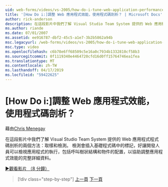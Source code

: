 ```yaml
---
uid: web-forms/videos/vs-2005/how-do-i-tune-web-application-performance-with-profiling
title: '[How Do i:]調整 Web 應用程式效能，使用程式碼剖析？ | Microsoft Docs'
author: rick-anderson
description: 在這段影片中我們了解 Visual Studio Team System 提供的 Web 應用程式程式碼剖析的兩個方法：取樣和檢測。 檢測 inje...
ms.author: riande
ms.date: 07/01/2007
ms.assetid: ee916787-dbf2-45c5-a1e7-3b2b5862a94b
msc.legacyurl: /web-forms/videos/vs-2005/how-do-i-tune-web-application-performance-with-profiling
msc.type: video
ms.openlocfilehash: c6b78e6ff68509c5e16a0c7934b1332810cf58b3
ms.sourcegitcommit: 0f1119340e4464720cfd16d0ff15764746ea1fea
ms.translationtype: MT
ms.contentlocale: zh-TW
ms.lasthandoff: 04/17/2019
ms.locfileid: "59422625"
---
```

# <a name="how-do-i-tune-web-application-performance-with-profiling"></a>[How Do i:]調整 Web 應用程式效能，使用程式碼剖析？

藉由[Chris Menegay](https://twitter.com/CMenegay)

在這段影片中我們了解 Visual Studio Team System 提供的 Web 應用程式程式碼剖析的兩個方法：取樣和檢測。 檢測會插入基礎程式碼中的標記，好讓開發人員可以檢視應用程式的執行，包括呼叫樹狀結構和物件的配置，以協助調整應用程式效能的完整詳細資料。

[&#9654;觀看影片 （8 分鐘）](https://channel9.msdn.com/Blogs/ASP-NET-Site-Videos/how-do-i-tune-web-application-performance-with-profiling)

> [!div class="step-by-step"]
> [上一頁](how-do-i-load-test-a-web-application.md)
> [下一頁](how-do-i-set-up-distributed-load-testing-for-high-volume-tests.md)
